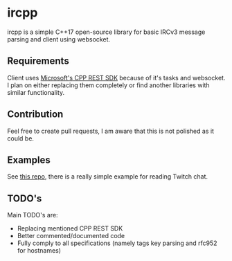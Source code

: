 # ircpp
ircpp is a simple C++17 open-source library for basic IRCv3 message parsing and client using websocket.

## Requirements
Client uses [Microsoft's CPP REST SDK](https://github.com/microsoft/cpprestsdk) because of it's tasks and websocket. I plan on either replacing them completely or find another libraries with similar functionality.

## Contribution
Feel free to create pull requests, I am aware that this is not polished as it could be.

## Examples
See [this repo](https://github.com/ivosu/ircpp_examples), there is a really simple example for reading Twitch chat.

## TODO's
Main TODO's are:
  * Replacing mentioned CPP REST SDK
  * Better commented/documented code
  * Fully comply to all specifications (namely tags key parsing and rfc952 for hostnames)

